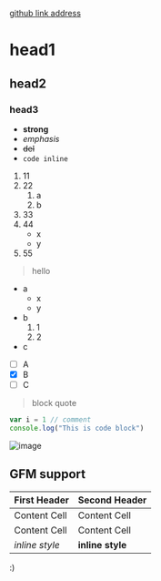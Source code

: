 [github link address](https://github.com)

head1
===

head2
---

### head3 ###

- **strong**
- *emphasis*
- ~~del~~
- `code inline`

1. 11
2. 22
    1. a
    2. b
3. 33
4. 44
    - x
    - y
5. 55

> hello

- a
    - x
    - y
- b
    1. 1
    2. 2
- c

- [ ] A
- [x] B
- [ ] C

> block quote


```javascript
var i = 1 // comment
console.log("This is code block")
```

![image](https://www.google.com.hk/images/branding/googlelogo/1x/googlelogo_color_272x92dp.png)

## GFM support

First Header  | Second Header
------------- | -------------
Content Cell  | Content Cell
Content Cell  | Content Cell
*inline style* | **inline style**

:)
